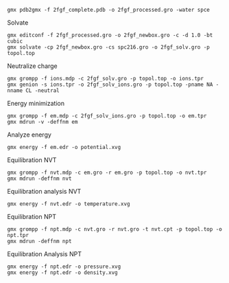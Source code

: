 
```console
gmx pdb2gmx -f 2fgf_complete.pdb -o 2fgf_processed.gro -water spce
```

Solvate
```console
gmx editconf -f 2fgf_processed.gro -o 2fgf_newbox.gro -c -d 1.0 -bt cubic
gmx solvate -cp 2fgf_newbox.gro -cs spc216.gro -o 2fgf_solv.gro -p topol.top
```

Neutralize charge
```console
gmx grompp -f ions.mdp -c 2fgf_solv.gro -p topol.top -o ions.tpr
gmx genion -s ions.tpr -o 2fgf_solv_ions.gro -p topol.top -pname NA -nname CL -neutral
```

Energy minimization
```console
gmx grompp -f em.mdp -c 2fgf_solv_ions.gro -p topol.top -o em.tpr
gmx mdrun -v -deffnm em
```

Analyze energy
```console
gmx energy -f em.edr -o potential.xvg
```

Equilibration NVT
```console
gmx grompp -f nvt.mdp -c em.gro -r em.gro -p topol.top -o nvt.tpr
gmx mdrun -deffnm nvt
```

Equilibration analysis NVT
```console
gmx energy -f nvt.edr -o temperature.xvg
```

Equilibration NPT
```console
gmx grompp -f npt.mdp -c nvt.gro -r nvt.gro -t nvt.cpt -p topol.top -o npt.tpr
gmx mdrun -deffnm npt
```

Equilibration Analysis NPT
```console
gmx energy -f npt.edr -o pressure.xvg
gmx energy -f npt.edr -o density.xvg
```
